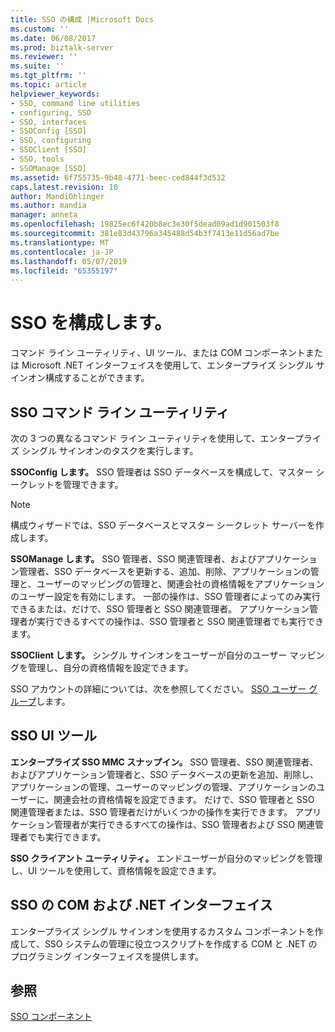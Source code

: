 ```yaml
---
title: SSO の構成 |Microsoft Docs
ms.custom: ''
ms.date: 06/08/2017
ms.prod: biztalk-server
ms.reviewer: ''
ms.suite: ''
ms.tgt_pltfrm: ''
ms.topic: article
helpviewer_keywords:
- SSO, command line utilities
- configuring, SSO
- SSO, interfaces
- SSOConfig [SSO]
- SSO, configuring
- SSOClient [SSO]
- SSO, tools
- SSOManage [SSO]
ms.assetid: 6f755735-9b48-4771-beec-ced844f3d532
caps.latest.revision: 10
author: MandiOhlinger
ms.author: mandia
manager: anneta
ms.openlocfilehash: 19825ec6f420b8ec3e30f5dead09ad1d901503f8
ms.sourcegitcommit: 381e83d43796a345488d54b3f7413e11d56ad7be
ms.translationtype: MT
ms.contentlocale: ja-JP
ms.lasthandoff: 05/07/2019
ms.locfileid: "65355197"
---
```

# <a name="configuring-sso"></a>SSO を構成します。
コマンド ライン ユーティリティ、UI ツール、または COM コンポーネントまたは Microsoft .NET インターフェイスを使用して、エンタープライズ シングル サインオン構成することができます。  
  
## <a name="sso-command-line-utilities"></a>SSO コマンド ライン ユーティリティ  
 次の 3 つの異なるコマンド ライン ユーティリティを使用して、エンタープライズ シングル サインオンのタスクを実行します。  
  
 **SSOConfig します。** SSO 管理者は SSO データベースを構成して、マスター シークレットを管理できます。  
  
> [!NOTE]
>  構成ウィザードでは、SSO データベースとマスター シークレット サーバーを作成します。  
  
 **SSOManage します。** SSO 管理者、SSO 関連管理者、およびアプリケーション管理者、SSO データベースを更新する、追加、削除、アプリケーションの管理と、ユーザーのマッピングの管理と、関連会社の資格情報をアプリケーションのユーザー設定を有効にします。 一部の操作は、SSO 管理者によってのみ実行できるまたは、だけで、SSO 管理者と SSO 関連管理者。 アプリケーション管理者が実行できるすべての操作は、SSO 管理者と SSO 関連管理者でも実行できます。  
  
 **SSOClient します。** シングル サインオンをユーザーが自分のユーザー マッピングを管理し、自分の資格情報を設定できます。  
  
 SSO アカウントの詳細については、次を参照してください。 [SSO ユーザー グループ](../core/sso-user-groups.md)します。  
  
## <a name="sso-ui-tools"></a>SSO UI ツール  
 **エンタープライズ SSO MMC スナップイン。** SSO 管理者、SSO 関連管理者、およびアプリケーション管理者と、SSO データベースの更新を追加、削除し、アプリケーションの管理、ユーザーのマッピングの管理、アプリケーションのユーザーに、関連会社の資格情報を設定できます。 だけで、SSO 管理者と SSO 関連管理者または、SSO 管理者だけがいくつかの操作を実行できます。 アプリケーション管理者が実行できるすべての操作は、SSO 管理者および SSO 関連管理者でも実行できます。  
  
 **SSO クライアント ユーティリティ。** エンドユーザーが自分のマッピングを管理し、UI ツールを使用して、資格情報を設定できます。  
  
## <a name="sso-com-and-net-interfaces"></a>SSO の COM および .NET インターフェイス  
 エンタープライズ シングル サインオンを使用するカスタム コンポーネントを作成して、SSO システムの管理に役立つスクリプトを作成する COM と .NET のプログラミング インターフェイスを提供します。  
  
## <a name="see-also"></a>参照  
 [SSO コンポーネント](../core/sso-components.md)